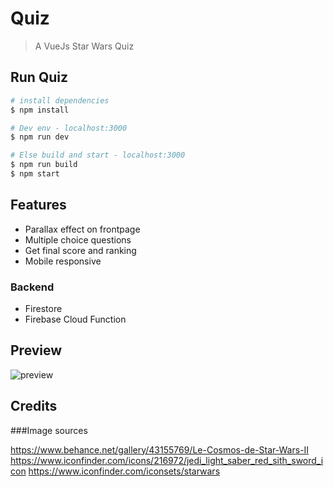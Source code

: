 # Quiz

> A VueJs Star Wars Quiz

## Run Quiz

``` bash
# install dependencies
$ npm install

# Dev env - localhost:3000
$ npm run dev

# Else build and start - localhost:3000
$ npm run build
$ npm start

```

## Features

- Parallax effect on frontpage
- Multiple choice questions
- Get final score and ranking
- Mobile responsive

### Backend

- Firestore
- Firebase Cloud Function

## Preview

![preview](https://sarahmizzi.com/assets/Quiz-desktop.gif)

## Credits

###Image sources

https://www.behance.net/gallery/43155769/Le-Cosmos-de-Star-Wars-II
https://www.iconfinder.com/icons/216972/jedi_light_saber_red_sith_sword_icon
https://www.iconfinder.com/iconsets/starwars